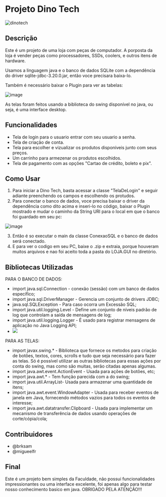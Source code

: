 # Projeto Dino Tech

![dinotech](https://github.com/migueelfr/DINO-TECH/assets/142853940/71d736b0-b021-49cf-b50a-7812a53677d5)


## Descrição
Este é um projeto de uma loja com peças de computador. A porposta da loja é vender peças como processadores, SSDs, coolers, e outros itens de hardware.

Usamos a linguagem java e o banco de dados SQLite com a dependência do driver sqlite-jdbc-3.20.0.jar, então voce precisara baixa-lo.

Também é necessário baixar o Plugin para ver as tabelas:

![image](https://github.com/migueelfr/DINO-TECH/assets/142853940/9393245a-387d-45c2-8520-8fb25189c22d)

As telas foram feitos usando a biblioteca do swing disponível no java, ou seja, é uma interface desktop.


## Funcionalidades
- Tela de login para o usuario entrar com seu usuario a senha.
- Tela de criação de conta.
- Tela para escolher e vizualizar os produtos disponíveis junto com seus preços.
- Um carrinho para armezenar os produtos escolhidos.
- Tela de pagamento com as opções "Cartao de crédito, boleto e pix".

## Como Usar
1. Para iniciar a Dino Tech, basta acessar a classe "TelaDeLogin" e seguir adiante preenchendo os campos e escolhendo os protudos.
2. Para conectar o banco de  dados, voce precisa baixar o driver da dependência como dito acima e inseri-lo no código, baixar o Plugin mostrado e mudar o caminho da String URl para o local em que o banco foi guardado em seu pc:

![image](https://github.com/migueelfr/DINO-TECH/assets/142853940/24443395-767b-4828-8a9a-7e71d046f5a3)

3. Então é so executar o main da classe ConexaoSQL e o banco de dados será conectado.
4. E para ver o codigo em seu PC, baixe o .zip e extraia, porque houveram muitos arquivos e nao foi aceito toda a pasta do LOJA.GUI no diretório.

## Bibliotecas Utilizadas
PARA O BANCO DE DADOS:
- import java.sql.Connection -  conexão (sessão) com um banco de dados específico;
- import java.sql.DriverManager - Gerencia um conjunto de drivers JDBC;
- java.sql.SQLException - Para caso ocorra um Excessão SQL;
- import java.util.logging.Level - Define um conjunto de níveis padrão de log que controlam a saída de mensagens de log;
- import java.util.logging.Logger - É usado para registrar mensagens de aplicação no Java Logging API;
- <img src="Demonstração/BancoDee.mkv">


PARA AS TELAS:
- import javax.swing.* - Biblioteca que fornece os metodos para criação de botões, textos, cores, scrolls e tudo que seja necessário para fazer as telas. Só é possível utilizar as outras bibliotecas para essas ações por conta do swing, mas como são muitas, serão citadas apenas algumas.
- import java.awt.event.ActionEvent - Usada para ações de botões, etc;
- import java.awt.* - Tem função parecida com a do swing;
- import java.util.ArrayList- Usada para armazenar uma quantidade de itens;
- import java.awt.event.WindowAdapter - Usada para receber eventos de janela em Java, fornecendo métodos vazios para todos os eventos de interesse;
- import java.awt.datatransfer.Clipboard - Usada para implementar um mecanismo de transferência de dados usando operações de corte/cópia/cola;

## Contribuidores
- @brksam
- @migueelfr

## Final
Este é um projeto bem simples da Faculdade, não possui funcionalidades impressionantes ou uma interface excelente, foi apenas algo para testar nosso conhecimento basico em java.
OBRIGADO PELA ATENÇÃO!!!
